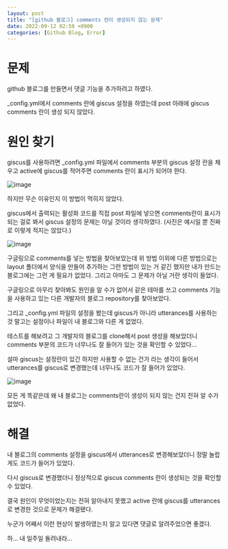 ```yaml
---
layout: post
title: "[github 블로그] comments 란이 생성되지 않는 문제"
date: 2022-09-12 02:59 +0900
categories: [Github Blog, Error]
---
```

# 문제
github 블로그를 만들면서 댓글 기능을 추가하려고 하였다.

_config.yml에서 comments 란에 giscus 설정을 하였는데 post 아래에 giscus comments 란이 생성 되지 않았다.

# 원인 찾기

giscus를 사용하려면 _config.yml 파일에서 comments 부분의 giscus 설정 란을 채우고 active에 giscus를 적어주면 comments 란이 표시가 되어야 한다.

![image](https://user-images.githubusercontent.com/53047744/188346600-7dd1bde2-316f-445e-b0cc-137987e7af9b.png)

하지만 무슨 이유인지 이 방법이 먹히지 않았다.

giscus에서 출력되는 활성화 코드를 직접 post 파일에 넣으면 comments란이 표시가 되는 걸로 봐서 giscus 설정의 문제는 아닐 것이라 생각하였다. (사진은 예시일 뿐 진짜로 이렇게 적지는 않았다.)

![image](https://user-images.githubusercontent.com/53047744/189542827-82d92a38-901c-467d-8520-2fa8df2db84e.png)

구글링으로 comments를 넣는 방법을 찾아보았는데 위 방법 이외에 다른 방법으로는 layout 폴더에서 양식을 만들어 추가하는 그런 방법이 있는 거 같긴 했지만 내가 만드는 블로그에는 그런 게 필요가 없었다. 그리고 아마도 그 문제가 아닐 거란 생각이 들었다.

구글링으로 아무리 찾아봐도 원인을 알 수가 없어서 같은 테마를 쓰고 comments 기능을 사용하고 있는 다른 개발자의 블로그 repository를 찾아보았다.

그리고 _config.yml 파일의 설정을 봤는데 giscus가 아니라 utterances를 사용하는 것 말고는 설정이나 파일이 내 블로그와 다른 게 없었다.

테스트를 해보려고 그 개발자의 블로그를 clone해서 post 생성을 해보았더니 comments 부분의 코드가 너무나도 잘 들어가 있는 것을 확인할 수 있었다...

설마 giscus는 설정란이 있긴 하지만 사용할 수 없는 건가 라는 생각이 들어서 utterances를 giscus로 변경했는데 너무나도 코드가 잘 들어가 있었다.

![image](https://user-images.githubusercontent.com/53047744/189542911-3be9c61c-33c8-4043-a3f1-21f98834d823.png)

모든 게 똑같은데 왜 내 블로그는 comments란이 생성이 되지 않는 건지 전혀 알 수가 없었다.

# 해결

내 블로그의 comments 설정을 giscus에서 utterances로 변경해보았더니 정말 놀랍게도 코드가 들어가 있었다.

다시 giscus로 변경했더니 정상적으로 giscus comments 란이 생성되는 것을 확인할 수 있었다.

결국 원인이 무엇이었는지는 전혀 알아내지 못했고 active 란에 giscus를 utterances로 변경한 것으로 문제가 해결됐다.

누군가 어째서 이런 현상이 발생하였는지 알고 있다면 댓글로 알려주었으면 좋겠다.

하... 내 일주일 돌려내라...

